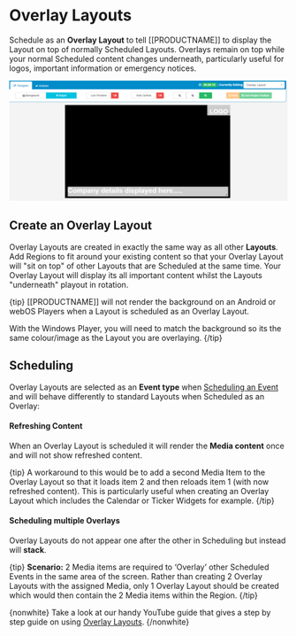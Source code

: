 <!--toc=layouts-->

# Overlay Layouts

Schedule as an **Overlay Layout** to tell [[PRODUCTNAME]] to display the Layout on top of normally Scheduled Layouts. Overlays remain on top while your normal Scheduled content changes underneath, particularly useful for logos, important information or emergency notices.

![Overlay Layout](img/layouts_overlay.png)

## Create an Overlay Layout

Overlay Layouts are created in exactly the same way as all other **Layouts**. Add Regions to fit around your existing content so that your Overlay Layout will "sit on top" of other Layouts that are Scheduled at the same time. Your Overlay Layout will display its all important content whilst the Layouts "underneath" playout in rotation.

{tip}
[[PRODUCTNAME]] will not render the background on an Android or webOS Players when a Layout is scheduled as an Overlay Layout.

With the Windows Player, you will need to match the background so its the same colour/image as the Layout you are overlaying.
{/tip}

## Scheduling

Overlay Layouts are selected as an **Event type** when [Scheduling an Event](scheduling_events.html) and will behave differently to standard Layouts when Scheduled as an Overlay:

#### Refreshing Content

When an Overlay Layout is scheduled it will render the **Media content** once and will not show refreshed content.

{tip}
A workaround to this would be to add a second Media Item to the Overlay Layout so that it loads item 2 and then reloads item 1 (with now refreshed content). This is particularly useful when creating an Overlay Layout which includes the Calendar or Ticker Widgets for example.
{/tip}

#### Scheduling multiple Overlays

Overlay Layouts do not appear one after the other in Scheduling but instead will **stack**.

{tip}
**Scenario:** 2 Media items are required to ‘Overlay’ other Scheduled Events in the same area of the screen. Rather than creating 2 Overlay Layouts with the assigned Media, only 1 Overlay Layout should be created which would then contain the 2 Media items within the Region.
{/tip}

{nonwhite}
Take a look at our handy YouTube guide that gives a step by step guide on using [Overlay Layouts](https://www.youtube.com/watch?v=Dy62LZG7B0U). {/nonwhite}